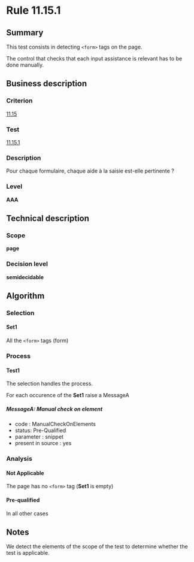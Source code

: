# Rule 11.15.1

## Summary

This test consists in detecting `<form>` tags on the page.

The control that checks that each input assistance is relevant has to be done manually.

## Business description

### Criterion

[11.15](http://references.modernisation.gouv.fr/rgaa/criteres.html#crit-11-15)

### Test

[11.15.1](http://references.modernisation.gouv.fr/rgaa/criteres.html#test-11-15-1)

### Description

Pour chaque formulaire, chaque aide &agrave; la saisie est-elle pertinente ?

### Level

**AAA**

## Technical description

### Scope

**page**

### Decision level

**semidecidable**

## Algorithm

### Selection

#### Set1

All the `<form>` tags (form)

### Process

#### Test1

The selection handles the process.

For each occurence of the **Set1** raise a MessageA

##### MessageA: Manual check on element

-   code : ManualCheckOnElements
-   status: Pre-Qualified
-   parameter : snippet
-   present in source : yes

### Analysis

#### Not Applicable

The page has no `<form>` tag (**Set1** is empty)

#### Pre-qualified

In all other cases

## Notes

We detect the elements of the scope of the test to determine whether the
test is applicable.
